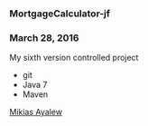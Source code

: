 ### MortgageCalculator-jf

### March 28, 2016

My sixth version controlled project

* git 
* Java 7
* Maven

[Mikias Ayalew](http://sqasolution.com)
